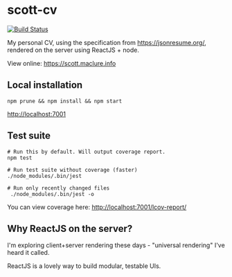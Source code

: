 # scott-cv

[![Build Status](https://travis-ci.org/ScottMaclure/scott-cv.svg?branch=master)](https://travis-ci.org/ScottMaclure/scott-cv)

My personal CV, using the specification from <https://jsonresume.org/>, rendered on the server using ReactJS + node.

View online: <https://scott.maclure.info>

## Local installation

```
npm prune && npm install && npm start
```

<http://localhost:7001>


## Test suite

```
# Run this by default. Will output coverage report.
npm test

# Run test suite without coverage (faster)
./node_modules/.bin/jest

# Run only recently changed files
 ./node_modules/.bin/jest -o
```

You can view coverage here: <http://localhost:7001/lcov-report/>

## Why ReactJS on the server?

I'm exploring client+server rendering these days - "universal rendering" I've heard it called.

ReactJS is a lovely way to build modular, testable UIs.
